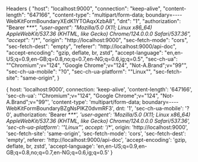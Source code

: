 Headers {
"host": "localhost:9000",
"connection": "keep-alive",
"content-length": "647166",
"content-type": "multipart/form-data; boundary=----WebKitFormBoundaryXEdK1YTOAqxXzbA8",
"dnt": "1",
"authorization": "Bearer \*_\*\*",
"user-agent": "Mozilla/5.0 (X11; Linux x86_64) AppleWebKit/537.36 (KHTML, like Gecko) Chrome/124.0.0.0 Safari/537.36",
"accept": "_/\*",
"origin": "http://localhost:9000",
"sec-fetch-mode": "cors",
"sec-fetch-dest": "empty",
"referer": "http://localhost:9000/api-doc",
"accept-encoding": "gzip, deflate, br, zstd",
"accept-language": "en,en-US;q=0.9,en-GB;q=0.8,no;q=0.7,en-NG;q=0.6,ig;q=0.5",
"sec-ch-ua": "\"Chromium\";v=\"124\", \"Google Chrome\";v=\"124\", \"Not-A.Brand\";v=\"99\"",
"sec-ch-ua-mobile": "?0",
"sec-ch-ua-platform": "\"Linux\"",
"sec-fetch-site": "same-origin",
}

{
host: 'localhost:9000',
connection: 'keep-alive',
'content-length': '647166',
'sec-ch-ua': '"Chromium";v="124", "Google Chrome";v="124", "Not-A.Brand";v="99"',
'content-type': 'multipart/form-data; boundary=----WebKitFormBoundaryBZgNsPIKZ0dvmRF3',
dnt: '1',
'sec-ch-ua-mobile': '?0',
authorization: 'Bearer \*_\*\*',
'user-agent': 'Mozilla/5.0 (X11; Linux x86_64) AppleWebKit/537.36 (KHTML, like Gecko) Chrome/124.0.0.0 Safari/537.36',
'sec-ch-ua-platform': '"Linux"',
accept: '_/\*',
origin: 'http://localhost:9000',
'sec-fetch-site': 'same-origin',
'sec-fetch-mode': 'cors',
'sec-fetch-dest': 'empty',
referer: 'http://localhost:9000/api-doc',
'accept-encoding': 'gzip, deflate, br, zstd',
'accept-language': 'en,en-US;q=0.9,en-GB;q=0.8,no;q=0.7,en-NG;q=0.6,ig;q=0.5'
}
